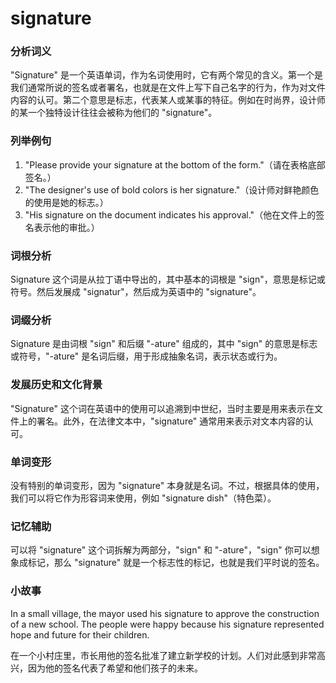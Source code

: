 # signature

### 分析词义

  

"Signature" 是一个英语单词，作为名词使用时，它有两个常见的含义。第一个是我们通常所说的签名或者署名，也就是在文件上写下自己名字的行为，作为对文件内容的认可。第二个意思是标志，代表某人或某事的特征。例如在时尚界，设计师的某一个独特设计往往会被称为他们的 "signature"。

  

### 列举例句

  

1.  "Please provide your signature at the bottom of the form."（请在表格底部签名。）
2.  "The designer's use of bold colors is her signature."（设计师对鲜艳颜色的使用是她的标志。）
3.  "His signature on the document indicates his approval."（他在文件上的签名表示他的审批。）

  

### 词根分析

  

Signature 这个词是从拉丁语中导出的，其中基本的词根是 "sign"，意思是标记或符号。然后发展成 "signatur"，然后成为英语中的 "signature"。

  

### 词缀分析

  

Signature 是由词根 "sign" 和后缀 "-ature" 组成的，其中 "sign" 的意思是标志或符号，"-ature" 是名词后缀，用于形成抽象名词，表示状态或行为。

  

### 发展历史和文化背景

  

"Signature" 这个词在英语中的使用可以追溯到中世纪，当时主要是用来表示在文件上的署名。此外，在法律文本中，"signature" 通常用来表示对文本内容的认可。

  

### 单词变形

  

没有特别的单词变形，因为 "signature" 本身就是名词。不过，根据具体的使用，我们可以将它作为形容词来使用，例如 "signature dish"（特色菜）。

  

### 记忆辅助

  

可以将 "signature" 这个词拆解为两部分，"sign" 和 "-ature"，"sign" 你可以想象成标记，那么 "signature" 就是一个标志性的标记，也就是我们平时说的签名。

  

### 小故事

  

In a small village, the mayor used his signature to approve the construction of a new school. The people were happy because his signature represented hope and future for their children.

  

在一个小村庄里，市长用他的签名批准了建立新学校的计划。人们对此感到非常高兴，因为他的签名代表了希望和他们孩子的未来。
